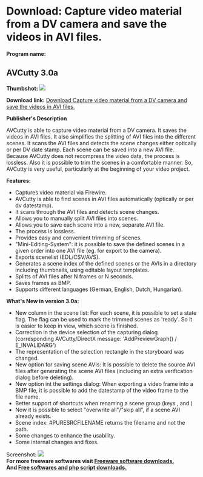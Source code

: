 # Download: Capture video material from a DV camera and save the videos in AVI files.

**Program name:**

## AVCutty 3.0a

  
**Thumbshot:** ![](http://www.freewarefiles.com/screenshot/avcutty2_md.jpg)   
  
**Download link:** [Download Capture video material from a DV camera and save the videos in AVI files.](http://freesoftwares.boysofts.com/AVCutty_program_33284.html)  
  


**Publisher's Description**  
  


AVCutty is able to capture video material from a DV camera. It saves the videos in AVI files. It also simplifies the splitting of AVI files into the different scenes. It scans the AVI files and detects the scene changes either optically or per DV date stamp. Each scene can be saved into a new AVI file. Because AVCutty does not recompress the video data, the process is lossless. Also it is possible to trim the scenes in a comfortable manner. So, AVCutty is very useful, particularly at the beginning of your video project. 

**Features:**

  * Captures video material via Firewire. 
  * AVCutty is able to find scenes in AVI files automatically (optically or per dv datestamp). 
  * It scans through the AVI files and detects scene changes. 
  * Allows you to manually split AVI files into scenes. 
  * Allows you to save each scene into a new, separate AVI file. 
  * The process is lossless. 
  * Provides easy and convenient trimming of scenes. 
  * "Mini-Editing-System": it is possible to save the defined scenes in a given order into one AVI file (eg. for export to the camera). 
  * Exports scenelist (EDL/CSV/AVS). 
  * Generates a scene index of the defined scenes or the AVIs in a directory including thumbnails, using editable layout templates. 
  * Splitts of AVI files after N frames or N seconds. 
  * Saves frames as BMP. 
  * Supports different languages (German, English, Dutch, Hungarian). 

**What's New in version 3.0a:**

  * New column in the scene list: For each scene, it is possible to set a state flag. The flag can be used to mark the trimmed scenes as 'ready'. So it is easier to keep in view, which scene is finished. 
  * Correction in the device selection of the capturing dialog (corresponding AVCutty/DirectX message: 'AddPreviewGraph() / E_INVALIDARG') 
  * The representation of the selection rectangle in the storyboard was changed. 
  * New option for saving scene AVIs: It is possible to delete the source AVI files after generating the scene AVI files (including an extra verification dialog before deleting). 
  * New option int the settings dialog: When exporting a video frame into a BMP file, it is possible to add the datestamp of the video frame to the file name. 
  * Better support of shortcuts when renaming a scene group (keys , and ) 
  * Now it is possible to select "overwrite all"/"skip all", if a scene AVI already exists. 
  * Scene index: #PURESRCFILENAME returns the filename and not the path. 
  * Some changes to enhance the usability. 
  * Some internal changes and fixes. 

  
  
Screenshot: ![](http://www.freewarefiles.com/screenshot/avcutty2.jpg)   
**For more freeware softwares visit [Freeware software downloads.](http://freesoftwares.boysofts.com/)**   
**And [Free softwares and php script downloads.](http://www.boysofts.com/)**
